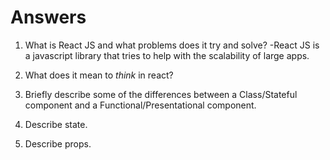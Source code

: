 # Answers

1.  What is React JS and what problems does it try and solve?
    -React JS is a javascript library that tries to help with the scalability of large apps.

1.  What does it mean to _think_ in react?

1.  Briefly describe some of the differences between a Class/Stateful component and a Functional/Presentational component.

1.  Describe state.

1.  Describe props.
